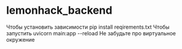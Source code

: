 # lemonhack_backend
Чтобы установить зависимости pip install reqirements.txt
Чтобы запустить uvicorn main:app --reload
Не забудьте про виртуальное окружение
